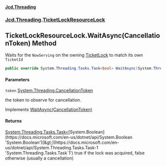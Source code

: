 #### [Jcd.Threading](index.md 'index')
### [Jcd.Threading](Jcd.Threading.md 'Jcd.Threading').[TicketLockResourceLock](TicketLockResourceLock.md 'Jcd.Threading.TicketLockResourceLock')

## TicketLockResourceLock.WaitAsync(CancellationToken) Method

Waits for the `NowServing` on the owning [TicketLock](TicketLock.md 'Jcd.Threading.TicketLock')
to match its own `TicketId`

```csharp
public override System.Threading.Tasks.Task<bool> WaitAsync(System.Threading.CancellationToken token);
```
#### Parameters

<a name='Jcd.Threading.TicketLockResourceLock.WaitAsync(System.Threading.CancellationToken).token'></a>

`token` [System.Threading.CancellationToken](https://docs.microsoft.com/en-us/dotnet/api/System.Threading.CancellationToken 'System.Threading.CancellationToken')

the token to observe for cancellation.

Implements [WaitAsync(CancellationToken)](IResourceLock.WaitAsync.nmWfqBUe9gzKavYfWfB1wQ.md 'Jcd.Threading.IResourceLock.WaitAsync(System.Threading.CancellationToken)')

#### Returns
[System.Threading.Tasks.Task&lt;](https://docs.microsoft.com/en-us/dotnet/api/System.Threading.Tasks.Task-1 'System.Threading.Tasks.Task`1')[System.Boolean](https://docs.microsoft.com/en-us/dotnet/api/System.Boolean 'System.Boolean')[&gt;](https://docs.microsoft.com/en-us/dotnet/api/System.Threading.Tasks.Task-1 'System.Threading.Tasks.Task`1')
true if the lock was acquired, false otherwise (usually a cancellation)